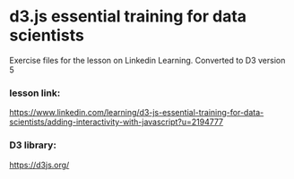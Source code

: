 # d3.js essential training for data scientists

Exercise files for the lesson on Linkedin Learning.
Converted to D3 version 5

### lesson link:
https://www.linkedin.com/learning/d3-js-essential-training-for-data-scientists/adding-interactivity-with-javascript?u=2194777

### D3 library:
https://d3js.org/
